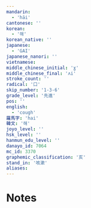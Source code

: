 ```yaml
---
mandarin:
  - 'hāi'
cantonese: ''
korean:
  - '해'
korean_native: ''
japanese:
  - 'GAI'
japanese_nanori: ''
vietnamese:
middle_chinese_initial: 'ɣ'
middle_chinese_final: 'ʌi'
stroke_count: ''
radical: '口'
skip_number: '1-3-6'
grade_level: '先進'
pos: ''
english:
  - 'cough'
羅馬字: 'hai'
韓文: '해'
joyo_level: ''
hsk_level: ''
hanmun_edu_level: ''
danayo_id: 7064
mc_id: 3370
graphemic_classification: '亥'
stand_in: '咳漱'
aliases:
---
```


# Notes
